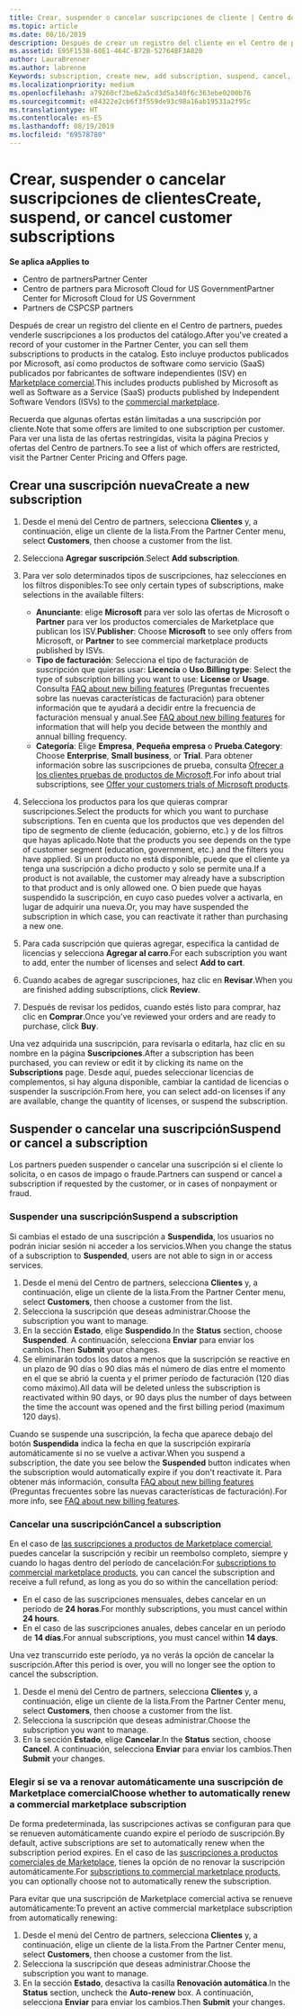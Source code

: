 ```yaml
---
title: Crear, suspender o cancelar suscripciones de cliente | Centro de partners
ms.topic: article
ms.date: 08/16/2019
description: Después de crear un registro del cliente en el Centro de partners, puedes venderle suscripciones a los productos del catálogo.
ms.assetid: E95F1538-60E1-464C-B72B-52764BF3A820
author: LauraBrenner
ms.author: labrenne
Keywords: subscription, create new, add subscription, suspend, cancel, suspension
ms.localizationpriority: medium
ms.openlocfilehash: a79260cf2be62a5cd3d5a340f6c363ebe0200b76
ms.sourcegitcommit: e84322e2cb6f3f559de93c98a16ab19531a2f95c
ms.translationtype: HT
ms.contentlocale: es-ES
ms.lasthandoff: 08/19/2019
ms.locfileid: "69578780"
---
```

# <a name="create-suspend-or-cancel-customer-subscriptions"></a><span data-ttu-id="ecced-104">Crear, suspender o cancelar suscripciones de clientes</span><span class="sxs-lookup"><span data-stu-id="ecced-104">Create, suspend, or cancel customer subscriptions</span></span>

<span data-ttu-id="ecced-105">**Se aplica a**</span><span class="sxs-lookup"><span data-stu-id="ecced-105">**Applies to**</span></span>

-  <span data-ttu-id="ecced-106">Centro de partners</span><span class="sxs-lookup"><span data-stu-id="ecced-106">Partner Center</span></span>
-  <span data-ttu-id="ecced-107">Centro de partners para Microsoft Cloud for US Government</span><span class="sxs-lookup"><span data-stu-id="ecced-107">Partner Center for Microsoft Cloud for US Government</span></span>
-  <span data-ttu-id="ecced-108">Partners de CSP</span><span class="sxs-lookup"><span data-stu-id="ecced-108">CSP partners</span></span>

<span data-ttu-id="ecced-109">Después de crear un registro del cliente en el Centro de partners, puedes venderle suscripciones a los productos del catálogo.</span><span class="sxs-lookup"><span data-stu-id="ecced-109">After you've created a record of your customer in the Partner Center, you can sell them subscriptions to products in the catalog.</span></span> <span data-ttu-id="ecced-110">Esto incluye productos publicados por Microsoft, así como productos de software como servicio (SaaS) publicados por fabricantes de software independientes (ISV) en [Marketplace comercial](https://azuremarketplace.microsoft.com/marketplace).</span><span class="sxs-lookup"><span data-stu-id="ecced-110">This includes products published by Microsoft as well as Software as a Service (SaaS) products published by Independent Software Vendors (ISVs) to the [commercial marketplace](https://azuremarketplace.microsoft.com/marketplace).</span></span> 

<span data-ttu-id="ecced-111">Recuerda que algunas ofertas están limitadas a una suscripción por cliente.</span><span class="sxs-lookup"><span data-stu-id="ecced-111">Note that some offers are limited to one subscription per customer.</span></span> <span data-ttu-id="ecced-112">Para ver una lista de las ofertas restringidas, visita la página Precios y ofertas del Centro de partners.</span><span class="sxs-lookup"><span data-stu-id="ecced-112">To see a list of which offers are restricted, visit the Partner Center Pricing and Offers page.</span></span> 


## <a name="create-a-new-subscription"></a><span data-ttu-id="ecced-113">Crear una suscripción nueva</span><span class="sxs-lookup"><span data-stu-id="ecced-113">Create a new subscription</span></span>

1. <span data-ttu-id="ecced-114">Desde el menú del Centro de partners, selecciona **Clientes** y, a continuación, elige un cliente de la lista.</span><span class="sxs-lookup"><span data-stu-id="ecced-114">From the Partner Center menu, select **Customers**, then choose a customer from the list.</span></span>

2. <span data-ttu-id="ecced-115">Selecciona **Agregar suscripción**.</span><span class="sxs-lookup"><span data-stu-id="ecced-115">Select **Add subscription**.</span></span>

3. <span data-ttu-id="ecced-116">Para ver solo determinados tipos de suscripciones, haz selecciones en los filtros disponibles:</span><span class="sxs-lookup"><span data-stu-id="ecced-116">To see only certain types of subscriptions, make selections in the available filters:</span></span>
   - <span data-ttu-id="ecced-117">**Anunciante**: elige **Microsoft** para ver solo las ofertas de Microsoft o **Partner** para ver los productos comerciales de Marketplace que publican los ISV.</span><span class="sxs-lookup"><span data-stu-id="ecced-117">**Publisher**: Choose **Microsoft** to see only offers from Microsoft, or **Partner** to see commercial marketplace products published by ISVs.</span></span>
   - <span data-ttu-id="ecced-118">**Tipo de facturación**: Selecciona el tipo de facturación de suscripción que quieras usar: **Licencia** o **Uso**.</span><span class="sxs-lookup"><span data-stu-id="ecced-118">**Billing type**: Select the type of subscription billing you want to use: **License** or **Usage**.</span></span> <span data-ttu-id="ecced-119">Consulta [FAQ about new billing features](faq-about-new-billing-features.md) (Preguntas frecuentes sobre las nuevas características de facturación) para obtener información que te ayudará a decidir entre la frecuencia de facturación mensual y anual.</span><span class="sxs-lookup"><span data-stu-id="ecced-119">See [FAQ about new billing features](faq-about-new-billing-features.md) for information that will help you decide between the monthly and annual billing frequency.</span></span>
   - <span data-ttu-id="ecced-120">**Categoría**: Elige **Empresa**, **Pequeña empresa** o **Prueba**.</span><span class="sxs-lookup"><span data-stu-id="ecced-120">**Category**: Choose **Enterprise**, **Small business**, or **Trial**.</span></span> <span data-ttu-id="ecced-121">Para obtener información sobre las suscripciones de prueba, consulta [Ofrecer a los clientes pruebas de productos de Microsoft](offer-your-customers-trials-of-microsoft-products.md).</span><span class="sxs-lookup"><span data-stu-id="ecced-121">For info about trial subscriptions, see [Offer your customers trials of Microsoft products](offer-your-customers-trials-of-microsoft-products.md).</span></span>

4. <span data-ttu-id="ecced-122">Selecciona los productos para los que quieras comprar suscripciones.</span><span class="sxs-lookup"><span data-stu-id="ecced-122">Select the products for which you want to purchase subscriptions.</span></span> <span data-ttu-id="ecced-123">Ten en cuenta que los productos que ves dependen del tipo de segmento de cliente (educación, gobierno, etc.) y de los filtros que hayas aplicado.</span><span class="sxs-lookup"><span data-stu-id="ecced-123">Note that the products you see depends on the type of customer segment (education, government, etc.) and the filters you have applied.</span></span> <span data-ttu-id="ecced-124">Si un producto no está disponible, puede que el cliente ya tenga una suscripción a dicho producto y solo se permite una.</span><span class="sxs-lookup"><span data-stu-id="ecced-124">If a product is not available, the customer may already have a subscription to that product and is only allowed one.</span></span> <span data-ttu-id="ecced-125">O bien puede que hayas suspendido la suscripción, en cuyo caso puedes volver a activarla, en lugar de adquirir una nueva.</span><span class="sxs-lookup"><span data-stu-id="ecced-125">Or, you may have suspended the subscription in which case, you can reactivate it rather than purchasing a new one.</span></span>

5. <span data-ttu-id="ecced-126">Para cada suscripción que quieras agregar, especifica la cantidad de licencias y selecciona **Agregar al carro**.</span><span class="sxs-lookup"><span data-stu-id="ecced-126">For each subscription you want to add, enter the number of licenses and select **Add to cart**.</span></span>

6. <span data-ttu-id="ecced-127">Cuando acabes de agregar suscripciones, haz clic en **Revisar**.</span><span class="sxs-lookup"><span data-stu-id="ecced-127">When you are finished adding subscriptions, click **Review**.</span></span>

7. <span data-ttu-id="ecced-128">Después de revisar los pedidos, cuando estés listo para comprar, haz clic en **Comprar**.</span><span class="sxs-lookup"><span data-stu-id="ecced-128">Once you've reviewed your orders and are ready to purchase, click **Buy**.</span></span>

<span data-ttu-id="ecced-129">Una vez adquirida una suscripción, para revisarla o editarla, haz clic en su nombre en la página **Suscripciones**.</span><span class="sxs-lookup"><span data-stu-id="ecced-129">After a subscription has been purchased, you can review or edit it by clicking its name on the **Subscriptions** page.</span></span> <span data-ttu-id="ecced-130">Desde aquí, puedes seleccionar licencias de complementos, si hay alguna disponible, cambiar la cantidad de licencias o suspender la suscripción.</span><span class="sxs-lookup"><span data-stu-id="ecced-130">From here, you can select add-on licenses if any are available, change the quantity of licenses, or suspend the subscription.</span></span>


## <a name="suspend-or-cancel-a-subscription"></a><span data-ttu-id="ecced-131">Suspender o cancelar una suscripción</span><span class="sxs-lookup"><span data-stu-id="ecced-131">Suspend or cancel a subscription</span></span>

<span data-ttu-id="ecced-132">Los partners pueden suspender o cancelar una suscripción si el cliente lo solicita, o en casos de impago o fraude.</span><span class="sxs-lookup"><span data-stu-id="ecced-132">Partners can suspend or cancel a subscription if requested by the customer, or in cases of nonpayment or fraud.</span></span>

### <a name="suspend-a-subscription"></a><span data-ttu-id="ecced-133">Suspender una suscripción</span><span class="sxs-lookup"><span data-stu-id="ecced-133">Suspend a subscription</span></span>

<span data-ttu-id="ecced-134">Si cambias el estado de una suscripción a **Suspendida**, los usuarios no podrán iniciar sesión ni acceder a los servicios.</span><span class="sxs-lookup"><span data-stu-id="ecced-134">When you change the status of a subscription to **Suspended**, users are not able to sign in or access services.</span></span>

1.  <span data-ttu-id="ecced-135">Desde el menú del Centro de partners, selecciona **Clientes** y, a continuación, elige un cliente de la lista.</span><span class="sxs-lookup"><span data-stu-id="ecced-135">From the Partner Center menu, select **Customers**, then choose a customer from the list.</span></span>
2.  <span data-ttu-id="ecced-136">Selecciona la suscripción que deseas administrar.</span><span class="sxs-lookup"><span data-stu-id="ecced-136">Choose the subscription you want to manage.</span></span>
3.  <span data-ttu-id="ecced-137">En la sección **Estado**, elige **Suspendido**.</span><span class="sxs-lookup"><span data-stu-id="ecced-137">In the **Status** section, choose **Suspended**.</span></span> <span data-ttu-id="ecced-138">A continuación, selecciona **Enviar** para enviar los cambios.</span><span class="sxs-lookup"><span data-stu-id="ecced-138">Then **Submit** your changes.</span></span>
4.  <span data-ttu-id="ecced-139">Se eliminarán todos los datos a menos que la suscripción se reactive en un plazo de 90 días o 90 días más el número de días entre el momento en el que se abrió la cuenta y el primer período de facturación (120 días como máximo).</span><span class="sxs-lookup"><span data-stu-id="ecced-139">All data will be deleted unless the subscription is reactivated within 90 days, or 90 days plus the number of days between the time the account was opened and the first billing period (maximum 120 days).</span></span>

<span data-ttu-id="ecced-140">Cuando se suspende una suscripción, la fecha que aparece debajo del botón **Suspendida** indica la fecha en que la suscripción expiraría automáticamente si no se vuelve a activar.</span><span class="sxs-lookup"><span data-stu-id="ecced-140">When you suspend a subscription, the date you see below the **Suspended** button indicates when the subscription would automatically expire if you don't reactivate it.</span></span> <span data-ttu-id="ecced-141">Para obtener más información, consulta [FAQ about new billing features](faq-about-new-billing-features.md) (Preguntas frecuentes sobre las nuevas características de facturación).</span><span class="sxs-lookup"><span data-stu-id="ecced-141">For more info, see [FAQ about new billing features](faq-about-new-billing-features.md).</span></span>

### <a name="cancel-a-subscription"></a><span data-ttu-id="ecced-142">Cancelar una suscripción</span><span class="sxs-lookup"><span data-stu-id="ecced-142">Cancel a subscription</span></span>

<span data-ttu-id="ecced-143">En el caso de [las suscripciones a productos de Marketplace comercial](sell-marketplace-products.md), puedes cancelar la suscripción y recibir un reembolso completo, siempre y cuando lo hagas dentro del período de cancelación:</span><span class="sxs-lookup"><span data-stu-id="ecced-143">For [subscriptions to commercial marketplace products](sell-marketplace-products.md), you can cancel the subscription and receive a full refund, as long as you do so within the cancellation period:</span></span> 

- <span data-ttu-id="ecced-144">En el caso de las suscripciones mensuales, debes cancelar en un período de **24 horas**.</span><span class="sxs-lookup"><span data-stu-id="ecced-144">For monthly subscriptions, you must cancel within **24 hours**.</span></span>
- <span data-ttu-id="ecced-145">En el caso de las suscripciones anuales, debes cancelar en un período de **14 días**.</span><span class="sxs-lookup"><span data-stu-id="ecced-145">For annual subscriptions, you must cancel within **14 days**.</span></span>

<span data-ttu-id="ecced-146">Una vez transcurrido este período, ya no verás la opción de cancelar la suscripción.</span><span class="sxs-lookup"><span data-stu-id="ecced-146">After this period is over, you will no longer see the option to cancel the subscription.</span></span>

1.  <span data-ttu-id="ecced-147">Desde el menú del Centro de partners, selecciona **Clientes** y, a continuación, elige un cliente de la lista.</span><span class="sxs-lookup"><span data-stu-id="ecced-147">From the Partner Center menu, select **Customers**, then choose a customer from the list.</span></span>
2.  <span data-ttu-id="ecced-148">Selecciona la suscripción que deseas administrar.</span><span class="sxs-lookup"><span data-stu-id="ecced-148">Choose the subscription you want to manage.</span></span>
3.  <span data-ttu-id="ecced-149">En la sección **Estado**, elige **Cancelar**.</span><span class="sxs-lookup"><span data-stu-id="ecced-149">In the **Status** section, choose **Cancel**.</span></span> <span data-ttu-id="ecced-150">A continuación, selecciona **Enviar** para enviar los cambios.</span><span class="sxs-lookup"><span data-stu-id="ecced-150">Then **Submit** your changes.</span></span>

### <a name="choose-whether-to-automatically-renew-a-commercial-marketplace-subscription"></a><span data-ttu-id="ecced-151">Elegir si se va a renovar automáticamente una suscripción de Marketplace comercial</span><span class="sxs-lookup"><span data-stu-id="ecced-151">Choose whether to automatically renew a commercial marketplace subscription</span></span>

<span data-ttu-id="ecced-152">De forma predeterminada, las suscripciones activas se configuran para que se renueven automáticamente cuando expire el período de suscripción.</span><span class="sxs-lookup"><span data-stu-id="ecced-152">By default, active subscriptions are set to automatically renew when the subscription period expires.</span></span> <span data-ttu-id="ecced-153">En el caso de las [suscripciones a productos comerciales de Marketplace](sell-marketplace-products.md), tienes la opción de no renovar la suscripción automáticamente.</span><span class="sxs-lookup"><span data-stu-id="ecced-153">For [subscriptions to commercial marketplace products](sell-marketplace-products.md), you can optionally choose not to automatically renew the subscription.</span></span>

<span data-ttu-id="ecced-154">Para evitar que una suscripción de Marketplace comercial activa se renueve automáticamente:</span><span class="sxs-lookup"><span data-stu-id="ecced-154">To prevent an active commercial marketplace subscription from automatically renewing:</span></span>

1.  <span data-ttu-id="ecced-155">Desde el menú del Centro de partners, selecciona **Clientes** y, a continuación, elige un cliente de la lista.</span><span class="sxs-lookup"><span data-stu-id="ecced-155">From the Partner Center menu, select **Customers**, then choose a customer from the list.</span></span>
2.  <span data-ttu-id="ecced-156">Selecciona la suscripción que deseas administrar.</span><span class="sxs-lookup"><span data-stu-id="ecced-156">Choose the subscription you want to manage.</span></span>
3.  <span data-ttu-id="ecced-157">En la sección **Estado**, desactiva la casilla **Renovación automática**.</span><span class="sxs-lookup"><span data-stu-id="ecced-157">In the **Status** section, uncheck the **Auto-renew** box.</span></span> <span data-ttu-id="ecced-158">A continuación, selecciona **Enviar** para enviar los cambios.</span><span class="sxs-lookup"><span data-stu-id="ecced-158">Then **Submit** your changes.</span></span>


 



